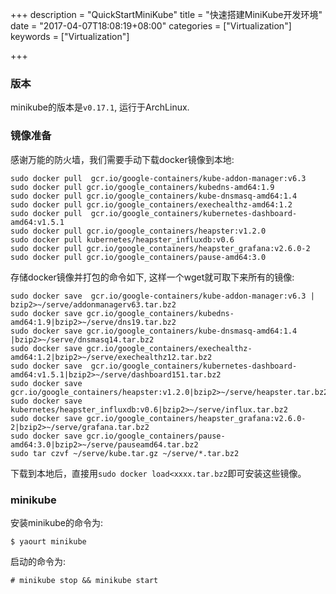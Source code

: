 +++
description = "QuickStartMiniKube"
title = "快速搭建MiniKube开发环境"
date = "2017-04-07T18:08:19+08:00"
categories = ["Virtualization"]
keywords = ["Virtualization"]

+++
### 版本
minikube的版本是`v0.17.1`, 运行于ArchLinux.    

### 镜像准备
感谢万能的防火墙，我们需要手动下载docker镜像到本地:    

```
sudo docker pull  gcr.io/google-containers/kube-addon-manager:v6.3
sudo docker pull gcr.io/google_containers/kubedns-amd64:1.9
sudo docker pull gcr.io/google_containers/kube-dnsmasq-amd64:1.4
sudo docker pull gcr.io/google_containers/exechealthz-amd64:1.2
sudo docker pull  gcr.io/google_containers/kubernetes-dashboard-amd64:v1.5.1
sudo docker pull gcr.io/google_containers/heapster:v1.2.0
sudo docker pull kubernetes/heapster_influxdb:v0.6
sudo docker pull gcr.io/google_containers/heapster_grafana:v2.6.0-2
sudo docker pull gcr.io/google_containers/pause-amd64:3.0
```
存储docker镜像并打包的命令如下, 这样一个wget就可取下来所有的镜像:    

```
sudo docker save  gcr.io/google-containers/kube-addon-manager:v6.3 | bzip2>~/serve/addonmanagerv63.tar.bz2
sudo docker save gcr.io/google_containers/kubedns-amd64:1.9|bzip2>~/serve/dns19.tar.bz2
sudo docker save gcr.io/google_containers/kube-dnsmasq-amd64:1.4 |bzip2>~/serve/dnsmasq14.tar.bz2
sudo docker save gcr.io/google_containers/exechealthz-amd64:1.2|bzip2>~/serve/exechealthz12.tar.bz2
sudo docker save  gcr.io/google_containers/kubernetes-dashboard-amd64:v1.5.1|bzip2>~/serve/dashboard151.tar.bz2
sudo docker save gcr.io/google_containers/heapster:v1.2.0|bzip2>~/serve/heapster.tar.bz2
sudo docker save kubernetes/heapster_influxdb:v0.6|bzip2>~/serve/influx.tar.bz2
sudo docker save gcr.io/google_containers/heapster_grafana:v2.6.0-2|bzip2>~/serve/grafana.tar.bz2
sudo docker save gcr.io/google_containers/pause-amd64:3.0|bzip2>~/serve/pauseamd64.tar.bz2
sudo tar czvf ~/serve/kube.tar.gz ~/serve/*.tar.bz2
```
下载到本地后，直接用`sudo docker load<xxxx.tar.bz2`即可安装这些镜像。    

### minikube
安装minikube的命令为:    

```
$ yaourt minikube
```
启动的命令为:    

```
# minikube stop && minikube start
```
